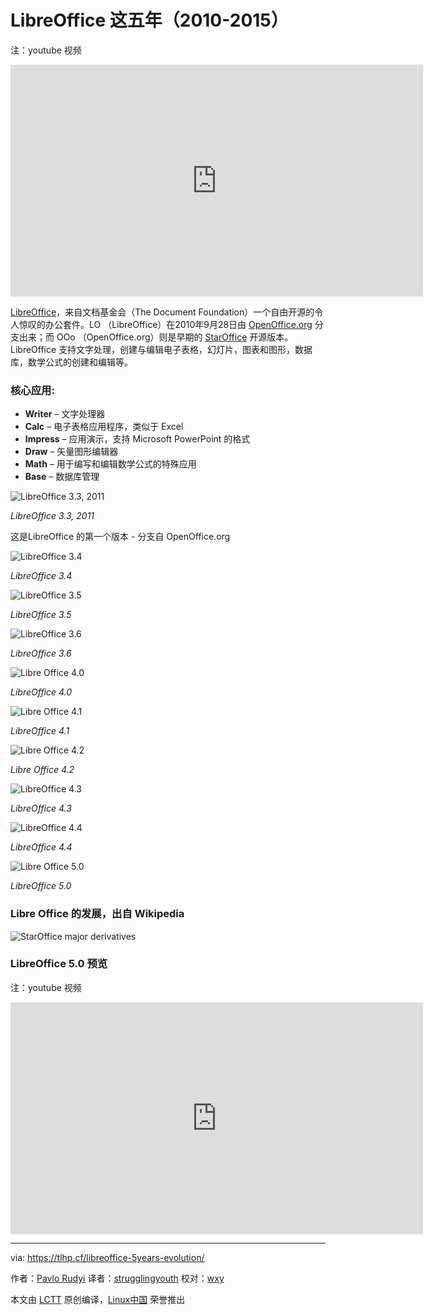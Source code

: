 LibreOffice 这五年（2010-2015）
================================================================================
注：youtube 视频
<iframe width="660" height="371" src="https://www.youtube.com/embed/plo8kP_ts-8?feature=oembed" frameborder="0" allowfullscreen></iframe>


[LibreOffice][1]，来自文档基金会（The Document Foundation）一个自由开源的令人惊叹的办公套件。LO （LibreOffice）在2010年9月28日由 [OpenOffice.org][2] 分支出来；而 OOo （OpenOffice.org）则是早期的 [StarOffice][3] 开源版本。LibreOffice 支持文字处理，创建与编辑电子表格，幻灯片，图表和图形，数据库，数学公式的创建和编辑等。

### 核心应用: ###

- **Writer** – 文字处理器
- **Calc** – 电子表格应用程序，类似于 Excel
- **Impress** – 应用演示，支持 Microsoft PowerPoint 的格式
- **Draw** – 矢量图形编辑器
- **Math** – 用于编写和​​编辑数学公式的特殊应用
- **Base** – 数据库管理

![LibreOffice 3.3, 2011](https://github.com/paulcarroty/Articles/raw/master/LO_History/3.3/Help-License-Info.png)

*LibreOffice 3.3, 2011*

这是LibreOffice 的第一个版本 - 分支自 OpenOffice.org

![LibreOffice 3.4](https://github.com/paulcarroty/Articles/raw/master/LO_History/3.4/1cc80d1cada204a061402785b2048f7clibreoffice-3.4.3.png)

*LibreOffice 3.4*

![LibreOffice 3.5](https://raw.githubusercontent.com/paulcarroty/Articles/master/LO_History/3.5/libreoffice35-large_001.jpg)

*LibreOffice 3.5*

![LibreOffice 3.6](https://github.com/paulcarroty/Articles/raw/master/LO_History/3.6/libreoffice-3.6.0.png)

*LibreOffice 3.6*

![Libre Office 4.0](https://github.com/paulcarroty/Articles/raw/master/LO_History/4.0/libreoffice-writer.png)

*LibreOffice 4.0*

![Libre Office 4.1](https://github.com/paulcarroty/Articles/raw/master/LO_History/4.1/Writer1.png)

*LibreOffice 4.1*

![Libre Office 4.2](https://github.com/paulcarroty/Articles/raw/master/LO_History/4.2/libreoffice-4.2.png)

*Libre Office 4.2*

![LibreOffice 4.3](https://github.com/paulcarroty/Articles/raw/master/LO_History/4.3/libreoffice.jpg)

*LibreOffice 4.3*

![LibreOffice 4.4](https://github.com/paulcarroty/Articles/raw/master/LO_History/4.4/LibreOffice_Writer_4_4_2.png)

*LibreOffice 4.4*

![Libre Office 5.0](https://github.com/paulcarroty/Articles/raw/master/LO_History/5.0/LibreOffice_Writer_5.0.png)

*LibreOffice 5.0*

### Libre Office 的发展，出自 Wikipedia ###

![StarOffice major derivatives](https://commons.wikimedia.org/wiki/File%3AStarOffice_major_derivatives.svg)

### LibreOffice 5.0 预览 ###

注：youtube 视频

<iframe width="660" height="371" src="https://www.youtube.com/embed/BVdofVqarAc?feature=oembed" frameborder="0" allowfullscreen></iframe>

--------------------------------------------------------------------------------

via: https://tlhp.cf/libreoffice-5years-evolution/

作者：[Pavlo Rudyi][a]
译者：[strugglingyouth](https://github.com/strugglingyouth)
校对：[wxy](https://github.com/wxy)

本文由 [LCTT](https://github.com/LCTT/TranslateProject) 原创编译，[Linux中国](https://linux.cn/) 荣誉推出

[a]:https://tlhp.cf/author/paul/
[1]:http://www.libreoffice.org/
[2]:https://www.openoffice.org/
[3]:http://www.staroffice.org/
